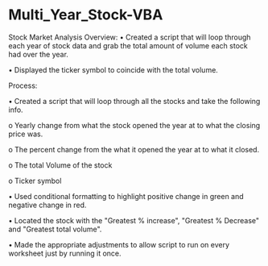# Multi_Year_Stock-VBA

Stock Market Analysis
Overview:
•	Created a script that will loop through each year of stock data and grab the total amount of volume each stock had over the year.

•	Displayed the ticker symbol to coincide with the total volume.

Process:

•	Created a script that will loop through all the stocks and take the following info.

o	Yearly change from what the stock opened the year at to what the closing price was.

o	The percent change from the what it opened the year at to what it closed.

o	The total Volume of the stock

o	Ticker symbol

•	Used conditional formatting to highlight positive change in green and negative change in red.

•	Located the stock with the "Greatest % increase", "Greatest % Decrease" and "Greatest total volume".

•	Made the appropriate adjustments to allow script to run on every worksheet just by running it once.


